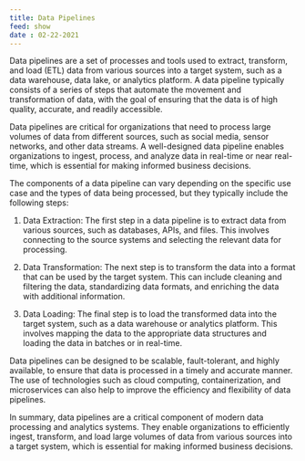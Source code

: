 ```yaml
---
title: Data Pipelines
feed: show
date : 02-22-2021
---
```


Data pipelines are a set of processes and tools used to extract, transform, and load (ETL) data from various sources into a target system, such as a data warehouse, data lake, or analytics platform. A data pipeline typically consists of a series of steps that automate the movement and transformation of data, with the goal of ensuring that the data is of high quality, accurate, and readily accessible.

Data pipelines are critical for organizations that need to process large volumes of data from different sources, such as social media, sensor networks, and other data streams. A well-designed data pipeline enables organizations to ingest, process, and analyze data in real-time or near real-time, which is essential for making informed business decisions.

The components of a data pipeline can vary depending on the specific use case and the types of data being processed, but they typically include the following steps:

1.  Data Extraction: The first step in a data pipeline is to extract data from various sources, such as databases, APIs, and files. This involves connecting to the source systems and selecting the relevant data for processing.
    
2.  Data Transformation: The next step is to transform the data into a format that can be used by the target system. This can include cleaning and filtering the data, standardizing data formats, and enriching the data with additional information.
    
3.  Data Loading: The final step is to load the transformed data into the target system, such as a data warehouse or analytics platform. This involves mapping the data to the appropriate data structures and loading the data in batches or in real-time.
    

Data pipelines can be designed to be scalable, fault-tolerant, and highly available, to ensure that data is processed in a timely and accurate manner. The use of technologies such as cloud computing, containerization, and microservices can also help to improve the efficiency and flexibility of data pipelines.

In summary, data pipelines are a critical component of modern data processing and analytics systems. They enable organizations to efficiently ingest, transform, and load large volumes of data from various sources into a target system, which is essential for making informed business decisions.